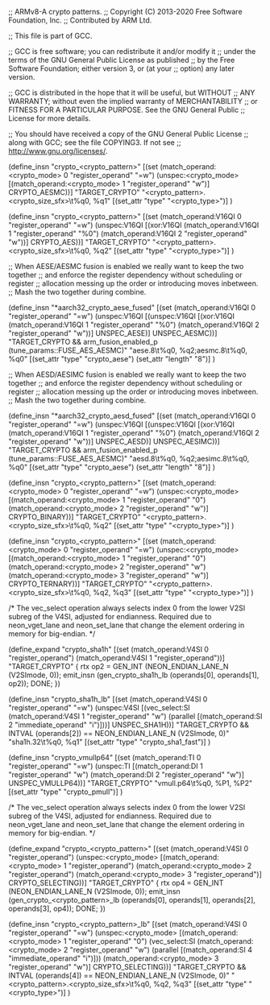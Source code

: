 ;; ARMv8-A crypto patterns.
;; Copyright (C) 2013-2020 Free Software Foundation, Inc.
;; Contributed by ARM Ltd.

;; This file is part of GCC.

;; GCC is free software; you can redistribute it and/or modify it
;; under the terms of the GNU General Public License as published
;; by the Free Software Foundation; either version 3, or (at your
;; option) any later version.

;; GCC is distributed in the hope that it will be useful, but WITHOUT
;; ANY WARRANTY; without even the implied warranty of MERCHANTABILITY
;; or FITNESS FOR A PARTICULAR PURPOSE.  See the GNU General Public
;; License for more details.

;; You should have received a copy of the GNU General Public License
;; along with GCC; see the file COPYING3.  If not see
;; <http://www.gnu.org/licenses/>.


(define_insn "crypto_<crypto_pattern>"
  [(set (match_operand:<crypto_mode> 0 "register_operand" "=w")
	(unspec:<crypto_mode>
		[(match_operand:<crypto_mode> 1 "register_operand" "w")]
	 CRYPTO_AESMC))]
  "TARGET_CRYPTO"
  "<crypto_pattern>.<crypto_size_sfx>\\t%q0, %q1"
  [(set_attr "type" "<crypto_type>")]
)

(define_insn "crypto_<crypto_pattern>"
  [(set (match_operand:V16QI 0 "register_operand" "=w")
	(unspec:V16QI
		[(xor:V16QI
		     (match_operand:V16QI 1 "register_operand" "%0")
		     (match_operand:V16QI 2 "register_operand" "w"))]
	CRYPTO_AES))]
  "TARGET_CRYPTO"
  "<crypto_pattern>.<crypto_size_sfx>\\t%q0, %q2"
  [(set_attr "type" "<crypto_type>")]
)

;; When AESE/AESMC fusion is enabled we really want to keep the two together
;; and enforce the register dependency without scheduling or register
;; allocation messing up the order or introducing moves inbetween.
;;  Mash the two together during combine.

(define_insn "*aarch32_crypto_aese_fused"
  [(set (match_operand:V16QI 0 "register_operand" "=w")
	(unspec:V16QI
		[(unspec:V16QI
		    [(xor:V16QI
			(match_operand:V16QI 1 "register_operand" "%0")
			(match_operand:V16QI 2 "register_operand" "w"))]
		UNSPEC_AESE)]
	UNSPEC_AESMC))]
  "TARGET_CRYPTO
   && arm_fusion_enabled_p (tune_params::FUSE_AES_AESMC)"
  "aese.8\\t%q0, %q2\;aesmc.8\\t%q0, %q0"
  [(set_attr "type" "crypto_aese")
   (set_attr "length" "8")]
)

;; When AESD/AESIMC fusion is enabled we really want to keep the two together
;; and enforce the register dependency without scheduling or register
;; allocation messing up the order or introducing moves inbetween.
;;  Mash the two together during combine.

(define_insn "*aarch32_crypto_aesd_fused"
  [(set (match_operand:V16QI 0 "register_operand" "=w")
	(unspec:V16QI
		[(unspec:V16QI
		    [(xor:V16QI
			(match_operand:V16QI 1 "register_operand" "%0")
			(match_operand:V16QI 2 "register_operand" "w"))]
		UNSPEC_AESD)]
	UNSPEC_AESIMC))]
  "TARGET_CRYPTO
   && arm_fusion_enabled_p (tune_params::FUSE_AES_AESMC)"
  "aesd.8\\t%q0, %q2\;aesimc.8\\t%q0, %q0"
  [(set_attr "type" "crypto_aese")
   (set_attr "length" "8")]
)

(define_insn "crypto_<crypto_pattern>"
  [(set (match_operand:<crypto_mode> 0 "register_operand" "=w")
	(unspec:<crypto_mode>
		[(match_operand:<crypto_mode> 1 "register_operand" "0")
		(match_operand:<crypto_mode> 2 "register_operand" "w")]
	CRYPTO_BINARY))]
  "TARGET_CRYPTO"
  "<crypto_pattern>.<crypto_size_sfx>\\t%q0, %q2"
  [(set_attr "type" "<crypto_type>")]
)

(define_insn "crypto_<crypto_pattern>"
  [(set (match_operand:<crypto_mode> 0 "register_operand" "=w")
        (unspec:<crypto_mode> [(match_operand:<crypto_mode> 1 "register_operand" "0")
                      (match_operand:<crypto_mode> 2 "register_operand" "w")
                      (match_operand:<crypto_mode> 3 "register_operand" "w")]
         CRYPTO_TERNARY))]
  "TARGET_CRYPTO"
  "<crypto_pattern>.<crypto_size_sfx>\\t%q0, %q2, %q3"
  [(set_attr "type" "<crypto_type>")]
)

/* The vec_select operation always selects index 0 from the lower V2SI subreg
   of the V4SI, adjusted for endianness. Required due to neon_vget_lane and
   neon_set_lane that change the element ordering in memory for big-endian.  */

(define_expand "crypto_sha1h"
  [(set (match_operand:V4SI 0 "register_operand")
	(match_operand:V4SI 1 "register_operand"))]
  "TARGET_CRYPTO"
{
  rtx op2 = GEN_INT (NEON_ENDIAN_LANE_N (V2SImode, 0));
  emit_insn (gen_crypto_sha1h_lb (operands[0], operands[1], op2));
  DONE;
})

(define_insn "crypto_sha1h_lb"
  [(set (match_operand:V4SI 0 "register_operand" "=w")
	(unspec:V4SI
	  [(vec_select:SI
	   (match_operand:V4SI 1 "register_operand" "w")
	   (parallel [(match_operand:SI 2 "immediate_operand" "i")]))]
	UNSPEC_SHA1H))]
  "TARGET_CRYPTO && INTVAL (operands[2]) == NEON_ENDIAN_LANE_N (V2SImode, 0)"
  "sha1h.32\\t%q0, %q1"
  [(set_attr "type" "crypto_sha1_fast")]
)

(define_insn "crypto_vmullp64"
  [(set (match_operand:TI 0 "register_operand" "=w")
        (unspec:TI [(match_operand:DI 1 "register_operand" "w")
                    (match_operand:DI 2 "register_operand" "w")]
         UNSPEC_VMULLP64))]
  "TARGET_CRYPTO"
  "vmull.p64\\t%q0, %P1, %P2"
  [(set_attr "type" "crypto_pmull")]
)

/* The vec_select operation always selects index 0 from the lower V2SI subreg
   of the V4SI, adjusted for endianness. Required due to neon_vget_lane and
   neon_set_lane that change the element ordering in memory for big-endian.  */

(define_expand "crypto_<crypto_pattern>"
  [(set (match_operand:V4SI 0 "register_operand")
	(unspec:<crypto_mode>
		[(match_operand:<crypto_mode> 1 "register_operand")
		 (match_operand:<crypto_mode> 2 "register_operand")
		 (match_operand:<crypto_mode> 3 "register_operand")]
	CRYPTO_SELECTING))]
  "TARGET_CRYPTO"
{
  rtx op4 = GEN_INT (NEON_ENDIAN_LANE_N (V2SImode, 0));
  emit_insn (gen_crypto_<crypto_pattern>_lb
	     (operands[0], operands[1], operands[2], operands[3], op4));
  DONE;
})

(define_insn "crypto_<crypto_pattern>_lb"
  [(set (match_operand:V4SI 0 "register_operand" "=w")
        (unspec:<crypto_mode>
                     [(match_operand:<crypto_mode> 1 "register_operand" "0")
                      (vec_select:SI
                        (match_operand:<crypto_mode> 2 "register_operand" "w")
                        (parallel [(match_operand:SI 4 "immediate_operand" "i")]))
                      (match_operand:<crypto_mode> 3 "register_operand" "w")]
         CRYPTO_SELECTING))]
  "TARGET_CRYPTO && INTVAL (operands[4]) == NEON_ENDIAN_LANE_N (V2SImode, 0)"
  "<crypto_pattern>.<crypto_size_sfx>\\t%q0, %q2, %q3"
  [(set_attr "type" "<crypto_type>")]
)
